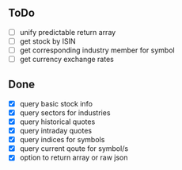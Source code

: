 ToDo
----
- [ ] unify predictable return array
- [ ] get stock by ISIN
- [ ] get corresponding industry member for symbol
- [ ] get currency exchange rates

Done
----
- [x] query basic stock info
- [x] query sectors for industries
- [x] query historical quotes
- [x] query intraday quotes
- [x] query indices for symbols
- [x] query current qoute for symbol/s
- [x] option to return array or raw json
